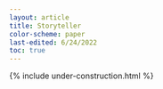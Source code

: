 ```yaml
---
layout: article
title: Storyteller
color-scheme: paper
last-edited: 6/24/2022
toc: true
---
```



{% include under-construction.html %}

